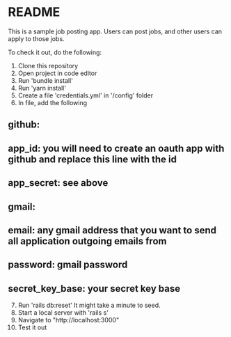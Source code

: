 # README

This is a sample job posting app. Users can post jobs, and other users can apply to those jobs. 

To check it out, do the following: 

1. Clone this repository
2. Open project in code editor 
3. Run 'bundle install'
4. Run 'yarn install'
5. Create a file 'credentials.yml' in '/config' folder
6. In file, add the following

## github: 
  ## app_id: you will need to create an oauth app with github and replace this line with the id
  ## app_secret: see above

## gmail: 
  ## email: any gmail address that you want to send all application outgoing emails from
  ## password: gmail password

## secret_key_base: your secret key base

7. Run 'rails db:reset' It might take a minute to seed. 
8. Start a local server with 'rails s'
9. Navigate to "http://localhost:3000"
10. Test it out



